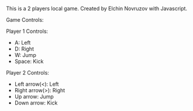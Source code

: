 This is a 2 players local game. Created by Elchin Novruzov with Javascript.

Game Controls:

Player 1 Controls:
- A: Left
- D: Right
- W: Jump
- Space: Kick

Player 2 Controls:
- Left arrow(<): Left
- Right arrow(>): Right
- Up arrow: Jump
- Down arrow: Kick
